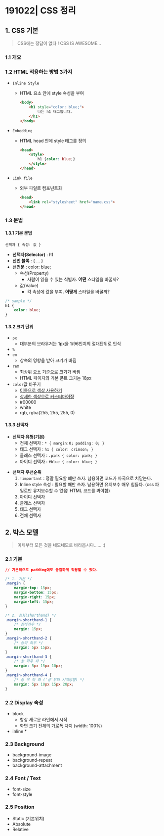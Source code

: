 # 191022| CSS 정리

## 1. CSS 기본

> CSS에는 정답이 없다 ! CSS IS AWESOME...

### 1.1 개요

### 1.2 HTML 적용하는 방법 3가지

* `Inline Style`

  * HTML 요소 안에 style 속성을 부여

    ```html
    <body>
        <h1 style="color: blue;">
            나는 h1 태그입니다.
        </h1>
    </body>
    ```

* `Embedding`

  * HTML head 안에 style 태그를 정의

    ```html
    <head>
        <style>
            h1 {color: blue;}
        </style>
    </head>
    ```

* `Link file`

  * 외부 파일로 컴포넌트화

    ```html
    <head>
        <link rel="stylesheet" href="name.css">
    </head>
    ```

### 1.3 문법

#### 1.3.1 기본 문법

`선택자 { 속성: 값 }`

- **선택자(Selector)** : h1
- **선언 블록** : { ... }
- **선언문** : color: blue;
  - 속성(Property)
    - 사람이 읽을 수 있는 식별자. **어떤** 스타일을 바꿀까?
  - 값(Value)
    - 각 속성에 값을 부여. **어떻게** 스타일을 바꿀까?

```css
/* sample */   
h1 {
    color: blue;
}
```

#### 1.3.2 크기 단위

* `px`
  * 대부분의 브라우저는 1px을 1/96인치의 절대단위로 인식
* `%`
* `em`
  * 상속의 영향을 받아 크기가 바뀜
* `rem`
  * 최상위 요소 기준으로 크기가 바뀜
  * HTML 페이지의 기본 폰트 크기는 16px
* `color`값 바꾸기
  * [이름으로 색상 사용하기](https://www.w3.org/TR/css-color-3/) 
  * [상세한 색상으로 커스터마이징](https://htmlcolorcodes.com)
  * #00000
  * white
  * rgb, rgba(255, 255, 255, 0)

#### 1.3.3 선택자

* **선택자 유형(기본)**
  * 전체 선택자 : `* { margin:0; padding: 0; }`
  * 태그 선택자 : `h1 { color: crimson; }`
  * 클래스 선택자 : `.pink { color: pink; }`
  * 아이디 선택자 : `#blue { color: blue; }`

- **선택자 우선순위**
  1. `!important` : 정말 필요할 떄만 쓰자. 남용하면 코드가 파국으로 치닫는다.
  2. Inline style 속성 : 필요할 때만 쓰자. 남용하면 유지보수 매우 힘들다. (css 파일로만 유지보수할 수 없음! HTML 코드를 봐야함)
  3. 아이디 선택자
  4. 클래스 선택자
  5. 태그 선택자
  6. 전체 선택자



## 2. 박스 모델 

> 이제부터 모든 것을 네모네모로 바라봅시다...... :)

### 2.1 기본

```css
// 기본적으로 padding에도 동일하게 적용할 수 있다.

/* 1. 기본 */
.margin {
    margin-top: 15px;
    margin-bottom: 15px;
    margin-right: 15px;
    margin-left: 15px;
}

/* 2. 심화(shorthand) */
.margin-shorthand-1 {
    /* 상하좌우 */
    margin: 15px;
}
.margin-shorthand-2 {
    /* 상하 좌우 */
    margin: 5px 15px;
}
.margin-shorthand-3 {
    /* 상 좌우 하 */
    margin: 5px 15px 10px;
}
.margin-shorthand-4 {
    /* 상 우 하 좌 ('상'부터 시계방향) */
    margin: 5px 10px 15px 20px;
}
```

### 2.2 Display 속성

* block
  * 항상 새로운 라인에서 시작
  * 화면 크기 전체의 가로폭 차지 (width: 100%)
* inline
  * 

### 2.3 Background

* background-image
* background-repeat
* background-attachment

### 2.4 Font / Text

* font-size
* font-style

### 2.5 Position

* Static (기본위치)
* Absolute
* Relative